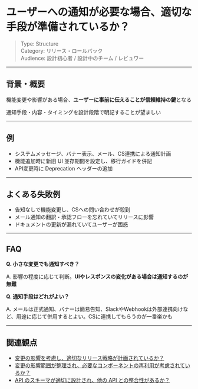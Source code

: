 # ユーザーへの通知が必要な場合、適切な手段が準備されているか？

> Type: Structure  
> Category: リリース・ロールバック  
> Audience: 設計初心者 / 設計中のチーム / レビュワー

---

## 背景・概要

機能変更や影響がある場合、**ユーザーに事前に伝えることが信頼維持の鍵**となる

通知手段・内容・タイミングを設計段階で明記することが望ましい

---

## 例

- システムメッセージ、バナー表示、メール、CS連携による通知計画
- 機能追加時に新旧 UI 並存期間を設定し、移行ガイドを併記
- API変更時に Deprecation ヘッダーの追加

---

## よくある失敗例

- 告知なしで機能変更し、CSへの問い合わせが殺到
- メール通知の翻訳・承認フローを忘れていてリリースに影響
- ドキュメントの更新が漏れていてユーザーが困惑

---

## FAQ

**Q. 小さな変更でも通知すべき？**

A. 影響の程度に応じて判断。**UIやレスポンスの変化がある場合は通知するのが無難**

**Q. 通知手段はどれがよい？**

A. メールは正式通知、バナーは簡易告知、SlackやWebhookは外部連携向けなど、用途に応じて併用するとよい。CSに連携してもらうのが一番楽かも

---

## 関連観点

- [変更の影響を考慮し、適切なリリース戦略が計画されているか？](https://zenn.dev/kanaria007/articles/633370584a47d1)
- [変更の影響範囲が整理され、必要なコンポーネントの再利用が考慮されているか？](https://zenn.dev/kanaria007/articles/95f9d91567a9ee)
- [API のスキーマが適切に設計され、他の API との整合性があるか？](https://zenn.dev/kanaria007/articles/14fca7fc6ea047)
